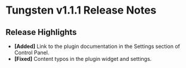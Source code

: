 # Tungsten v1.1.1 Release Notes

## Release Highlights

- **[Added]** Link to the plugin documentation in the Settings section of Control Panel.
- **[Fixed]** Content typos in the plugin widget and settings.
